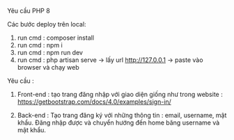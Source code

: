 
Yêu cầu PHP 8

Các bước deploy trên local:
1. run cmd : composer install
2. run cmd : npm i
3. run cmd : npm run dev
4. run cmd : php artisan serve -> lấy url http://127.0.0.1 -> paste vào browser và chạy web


Yêu cầu : 
1. Front-end : tạo trang đăng nhập với giao diện giống như trong website : https://getbootstrap.com/docs/4.0/examples/sign-in/

2. Back-end : Tạo trang đăng ký với những thông tin : email, username, mật khẩu. Đăng nhập được và chuyển hướng đến home băng username và mật khẩu. 

